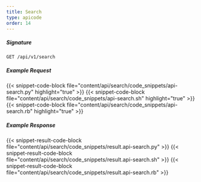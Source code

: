 ```yaml
---
title: Search
type: apicode
order: 14
---
```


##### Signature
`GET /api/v1/search`
##### Example Request
{{< snippet-code-block file="content/api/search/code_snippets/api-search.py" highlight="true" >}}
{{< snippet-code-block file="content/api/search/code_snippets/api-search.sh" highlight="true" >}}
{{< snippet-code-block file="content/api/search/code_snippets/api-search.rb" highlight="true" >}}
##### Example Response
{{< snippet-result-code-block file="content/api/search/code_snippets/result.api-search.py" >}}
{{< snippet-result-code-block file="content/api/search/code_snippets/result.api-search.sh" >}}
{{< snippet-result-code-block file="content/api/search/code_snippets/result.api-search.rb" >}}